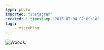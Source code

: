 ```yaml
---
type: photo
imported: "instagram"
created: !!timestamp '2015-02-04 02:00:18'
tags:
    - microblog
---
```

![Woods.](/media/images/photos/2015/02/694ec03ce95f3dbb8bc57f585c73fb68.jpg)

